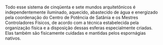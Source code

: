 ﻿Todo esse sistema de cinqüenta e sete mundos arquitetônicos é independentemente iluminado, aquecido, abastecido de água e energizado pela coordenação do Centro de Potência de Satânia e os Mestres Controladores Físicos, de acordo com a técnica estabelecida pela organização física e a disposição dessas esferas especialmente criadas. Elas também são fisicamente cuidadas e mantidas pelos espornágias nativos.
